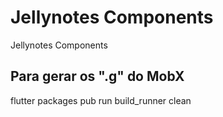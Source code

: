 # Jellynotes Components

Jellynotes Components

## Para gerar os ".g" do MobX
flutter packages pub run build_runner clean
